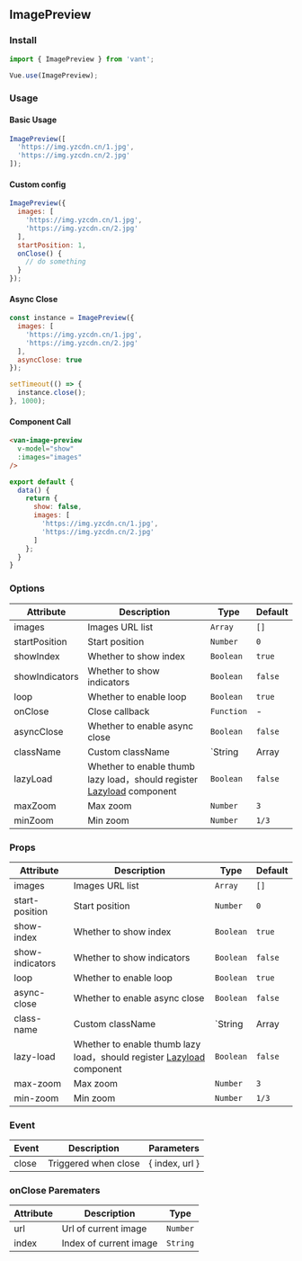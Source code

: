## ImagePreview

### Install

```js
import { ImagePreview } from 'vant';

Vue.use(ImagePreview);
```

### Usage

#### Basic Usage

```javascript
ImagePreview([
  'https://img.yzcdn.cn/1.jpg',
  'https://img.yzcdn.cn/2.jpg'
]);
```

#### Custom config

```javascript
ImagePreview({
  images: [
    'https://img.yzcdn.cn/1.jpg',
    'https://img.yzcdn.cn/2.jpg'
  ],
  startPosition: 1,
  onClose() {
    // do something
  }
});
```

#### Async Close

```javascript
const instance = ImagePreview({
  images: [
    'https://img.yzcdn.cn/1.jpg',
    'https://img.yzcdn.cn/2.jpg'
  ],
  asyncClose: true
});

setTimeout(() => {
  instance.close();
}, 1000);
```

#### Component Call

```html
<van-image-preview
  v-model="show"
  :images="images"
/>
```

```js
export default {
  data() {
    return {
      show: false,
      images: [
        'https://img.yzcdn.cn/1.jpg',
        'https://img.yzcdn.cn/2.jpg'
      ]
    };
  }
}
```

### Options

| Attribute | Description | Type | Default |
|------|------|------|------|
| images | Images URL list | `Array` | `[]` |
| startPosition | Start position | `Number` | `0` |
| showIndex | Whether to show index | `Boolean` | `true` |
| showIndicators | Whether to show indicators | `Boolean` | `false` |
| loop | Whether to enable loop | `Boolean` | `true` |
| onClose | Close callback | `Function` | - |
| asyncClose | Whether to enable async close | `Boolean` | `false` |
| className | Custom className | `String | Array | Object` | - |
| lazyLoad | Whether to enable thumb lazy load，should register [Lazyload](#/en-US/lazyload) component | `Boolean` | `false` |
| maxZoom | Max zoom | `Number` | `3` |
| minZoom | Min zoom | `Number` | `1/3` |

### Props

| Attribute | Description | Type | Default |
|------|------|------|------|
| images | Images URL list | `Array` | `[]` |
| start-position | Start position | `Number` | `0` |
| show-index | Whether to show index | `Boolean` | `true` |
| show-indicators | Whether to show indicators | `Boolean` | `false` |
| loop | Whether to enable loop | `Boolean` | `true` |
| async-close | Whether to enable async close | `Boolean` | `false` |
| class-name | Custom className | `String | Array | Object` | - |
| lazy-load | Whether to enable thumb lazy load，should register [Lazyload](#/en-US/lazyload) component | `Boolean` | `false` |
| max-zoom | Max zoom | `Number` | `3` |
| min-zoom | Min zoom | `Number` | `1/3` |

### Event

| Event | Description | Parameters |
|------|------|------|
| close | Triggered when close | { index, url } |

### onClose Parematers

| Attribute | Description | Type |
|------|------|------|
| url | Url of current image | `Number` |
| index | Index of current image | `String` |
